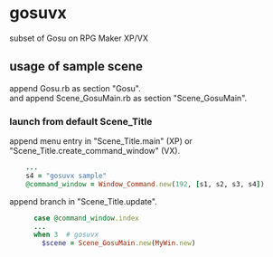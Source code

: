 # gosuvx

subset of Gosu on RPG Maker XP/VX

## usage of sample scene

append Gosu.rb as section "Gosu".  
and append Scene_GosuMain.rb as section "Scene_GosuMain".

### launch from default Scene_Title

append menu entry in "Scene_Title.main" (XP) or "Scene_Title.create_command_window" (VX).

``` ruby
    ...
    s4 = "gosuvx sample"
    @command_window = Window_Command.new(192, [s1, s2, s3, s4])
```

append branch in "Scene_Title.update".

``` ruby
      case @command_window.index
      ...
      when 3  # gosuvx
        $scene = Scene_GosuMain.new(MyWin.new)
```
